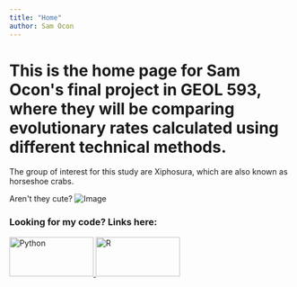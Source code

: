 ```yaml
---
title: "Home"
author: Sam Ocon
---
```


# This is the home page for Sam Ocon's final project in GEOL 593, where they will be comparing evolutionary rates calculated using different technical methods. 

The group of interest for this study are Xiphosura, which are also known as horseshoe crabs.

Aren't they cute?
![Image](https://ichef.bbci.co.uk/news/976/cpsprodpb/9F1A/production/_113303704_7bb94451-94ea-4c6f-8956-74c43fa304d6.jpg)

### Looking for my code? Links here:

<html>
<a href="https://user-images.githubusercontent.com/54362677/113918938-00998a00-97b1-11eb-96ff-20143ff0cc64.png">
         <img alt="Python" src="https://www.python.org/static/community_logos/python-logo-master-v3-TM-flattened.png"
         width=150" height="70"> </a>

<a href="https://sbocon.github.io/geol593/Teaching_R">
         <img alt="R" src="https://www.r-project.org/logo/Rlogo.svg"
         width=150" height="70"> </a>
                               </html>
